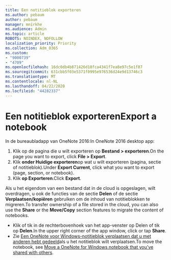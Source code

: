 ```yaml
---
title: Een notitieblok exporteren
ms.author: pebaum
author: pebaum
manager: mnirkhe
ms.audience: Admin
ms.topic: article
ROBOTS: NOINDEX, NOFOLLOW
localization_priority: Priority
ms.collection: Adm_O365
ms.custom:
- "9000739"
- "4709"
ms.openlocfilehash: 16dc0db4b871426d18fca4341f7ea8e97c5e1f87
ms.sourcegitcommit: 631cbb5f03e5371f0995e976536d24e9d13746c3
ms.translationtype: MT
ms.contentlocale: nl-NL
ms.lasthandoff: 04/22/2020
ms.locfileid: "44282337"
---
```

# <a name="export-a-notebook"></a><span data-ttu-id="150b1-102">Een notitieblok exporteren</span><span class="sxs-lookup"><span data-stu-id="150b1-102">Export a notebook</span></span>

<span data-ttu-id="150b1-103">In de bureaubladapp van OneNote 2016:</span><span class="sxs-lookup"><span data-stu-id="150b1-103">In OneNote 2016 desktop app:</span></span>

1. <span data-ttu-id="150b1-104">Klik op de pagina die u wilt exporteren op **Bestand > exporteren**.</span><span class="sxs-lookup"><span data-stu-id="150b1-104">On the page you want to export, click **File > Export**.</span></span>
2. <span data-ttu-id="150b1-105">Klik **onder Huidige exporteren**op wat u wilt exporteren (pagina, sectie of notitieblok).</span><span class="sxs-lookup"><span data-stu-id="150b1-105">Under **Export Current**, click what you want to export (page, section, or notebook).</span></span>
3. <span data-ttu-id="150b1-106">Klik **op Exporteren**.</span><span class="sxs-lookup"><span data-stu-id="150b1-106">Click **Export**.</span></span>
 
<span data-ttu-id="150b1-107">Als u het eigendom van een bestand dat in de cloud is opgeslagen, wilt overdragen, u ook de functies van de sectie **Delen** of de sectie **Verplaatsen/kopiëren** gebruiken om de inhoud van notitieblokken te migreren.</span><span class="sxs-lookup"><span data-stu-id="150b1-107">To transfer ownership of a file stored in the cloud, you can also use the **Share** or the **Move/Copy** section features to migrate the content of notebooks.</span></span>  

- <span data-ttu-id="150b1-108">Klik of tik in de rechterbovenhoek van het app-venster op Delen of tik op **Delen**.</span><span class="sxs-lookup"><span data-stu-id="150b1-108">In the upper right corner of the app window, click or tap **Share**.</span></span>
- <span data-ttu-id="150b1-109">Zie [Een OneNote voor Windows-notitieblok verplaatsen dat u met anderen hebt gedeeld](https://support.office.com/article/move-a-onenote-for-windows-notebook-that-you-ve-shared-with-others-56c7659e-1850-49a6-8874-e2db6b440cd4?ui=en-US&rs=en-US&ad=US)als u het notitieblok wilt verplaatsen.</span><span class="sxs-lookup"><span data-stu-id="150b1-109">To move the notebook, see [Move a OneNote for Windows notebook that you've shared with others](https://support.office.com/article/move-a-onenote-for-windows-notebook-that-you-ve-shared-with-others-56c7659e-1850-49a6-8874-e2db6b440cd4?ui=en-US&rs=en-US&ad=US).</span></span>
